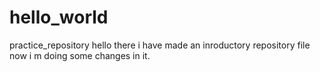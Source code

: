 # hello_world
practice_repository
hello there
i have made an inroductory repository file now i m doing some changes in it.
